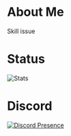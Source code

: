 # About Me

Skill issue

# Status

![Stats](https://github-readme-stats.vercel.app/api?username=monesuper&show_icons=true&theme=radical)


# Discord 
[![Discord Presence](https://lanyard.cnrad.dev/api/260107924750336001)](https://discord.com/users/:260107924750336001)
